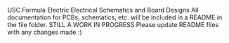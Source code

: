 USC Formula Electric Electrical Schematics and Board Designs
All documentation for PCBs, schematics, etc. will be included in a README in the file folder. STILL A WORK IN PROGRESS
Please update README files with any changes made :)
